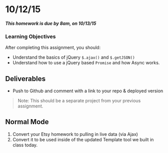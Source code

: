 # 10/12/15 

___This homework is due by 8am, on 10/13/15___

### Learning Objectives

After completing this assignment, you should:

* Understand the basics of jQuery `$.ajax()` and `$.getJSON()`
* Understand how to use a jQuery based `Promise` and how Async works.

## Deliverables

* Push to Github and comment with a link to your repo & deployed version

> Note: This should be a separate project from your previous assignment.

## Normal Mode

1. Convert your Etsy homework to pulling in live data (via Ajax)
2. Convert it to be used inside of the updated Template tool we built in class today.